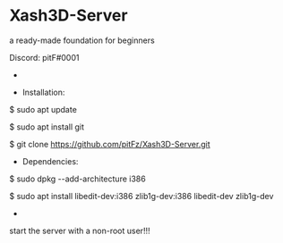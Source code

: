 # Xash3D-Server 

a ready-made foundation for beginners

Discord: pitF#0001

-

*  Installation:

$ sudo apt update

$ sudo apt install git

$ git clone https://github.com/pitFz/Xash3D-Server.git

*  Dependencies:

$ sudo dpkg --add-architecture i386

$ sudo apt install libedit-dev:i386 zlib1g-dev:i386 libedit-dev zlib1g-dev

- 

start the server with a non-root user!!!
 







